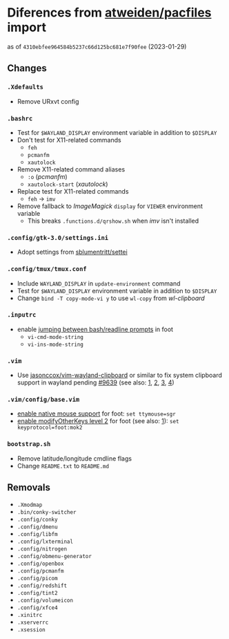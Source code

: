 # Diferences from [atweiden/pacfiles][atweiden/pacfiles] import

as of `4310ebfee964584b5237c66d125bc681e7f90fee` (2023-01-29)

## Changes

### `.Xdefaults`

- Remove URxvt config

### `.bashrc`

- Test for `$WAYLAND_DISPLAY` environment variable in addition to
  `$DISPLAY`
- Don't test for X11-related commands
  - `feh`
  - `pcmanfm`
  - `xautolock`
- Remove X11-related command aliases
  - `:o` (*pcmanfm*)
  - `xautolock-start` (*xautolock*)
- Replace test for X11-related commands
  - `feh` → `imv`
- Remove fallback to *ImageMagick* `display` for `VIEWER` environment
  variable
  - This breaks `.functions.d/qrshow.sh` when *imv* isn't installed

### `.config/gtk-3.0/settings.ini`

- Adopt settings from [sblumentritt/settei][sblumentritt/settei]

### `.config/tmux/tmux.conf`

- Include `WAYLAND_DISPLAY` in `update-environment` command
- Test for `$WAYLAND_DISPLAY` environment variable in addition to
  `$DISPLAY`
- Change `bind -T copy-mode-vi y` to use `wl-copy` from *wl-clipboard*

### `.inputrc`

- enable [jumping between bash/readline prompts][foot prompt jumping]
  in foot
  - `vi-cmd-mode-string`
  - `vi-ins-mode-string`

### `.vim`

- Use [jasonccox/vim-wayland-clipboard][jasonccox/vim-wayland-clipboard]
  or similar to fix system clipboard support in wayland pending
  [#9639][#9639] (see also: [1][vim wayland clipboard i], [2][vim
  wayland clipboard ii], [3][vim wayland clipboard iii], [4][vim wayland
  clipboard iv])

### `.vim/config/base.vim`

- [enable native mouse support][enable native mouse support] for foot:
  `set ttymouse=sgr`
- [enable modifyOtherKeys level 2][enable modifyOtherKeys level 2]
  for foot (see also: [1][foot wiki ctrl+key breaks input in vim]):
  `set keyprotocol=foot:mok2`

### `bootstrap.sh`

- Remove latitude/longitude cmdline flags
- Change `README.txt` to `README.md`

## Removals

- `.Xmodmap`
- `.bin/conky-switcher`
- `.config/conky`
- `.config/dmenu`
- `.config/libfm`
- `.config/lxterminal`
- `.config/nitrogen`
- `.config/obmenu-generator`
- `.config/openbox`
- `.config/pcmanfm`
- `.config/picom`
- `.config/redshift`
- `.config/tint2`
- `.config/volumeicon`
- `.config/xfce4`
- `.xinitrc`
- `.xserverrc`
- `.xsession`


[atweiden/pacfiles]: https://github.com/atweiden/pacfiles
[sblumentritt/settei]: https://github.com/sblumentritt/settei
[foot prompt jumping]: https://codeberg.org/dnkl/foot/wiki#gnu-readline
[jasonccox/vim-wayland-clipboard]: https://github.com/jasonccox/vim-wayland-clipboard
[#9639]: https://github.com/vim/vim/pull/9639
[vim wayland clipboard i]: https://stackoverflow.com/questions/61379318/how-to-copy-from-vim-to-system-clipboard-using-wayland-and-without-compiled-vim/68598033#68598033
[vim wayland clipboard ii]: https://github.com/habamax/.vim/blob/master/plugin/wl_clipboard.vim
[vim wayland clipboard iii]: https://vi.stackexchange.com/questions/24792/how-to-automatically-perform-a-command-after-yanking-text-vim-wayland-clipboard/24798#24798
[vim wayland clipboard iv]: https://vi.stackexchange.com/questions/33138/how-to-copy-contents-of-wl-clipboard-into-a-vim-register
[enable native mouse support]: https://codeberg.org/dnkl/foot/wiki#vim
[enable modifyOtherKeys level 2]: https://github.com/vim/vim/issues/9014#issuecomment-1407471293
[foot wiki ctrl+key breaks input in vim]: https://codeberg.org/dnkl/foot/wiki#ctrl-key-breaks-input-in-vim
